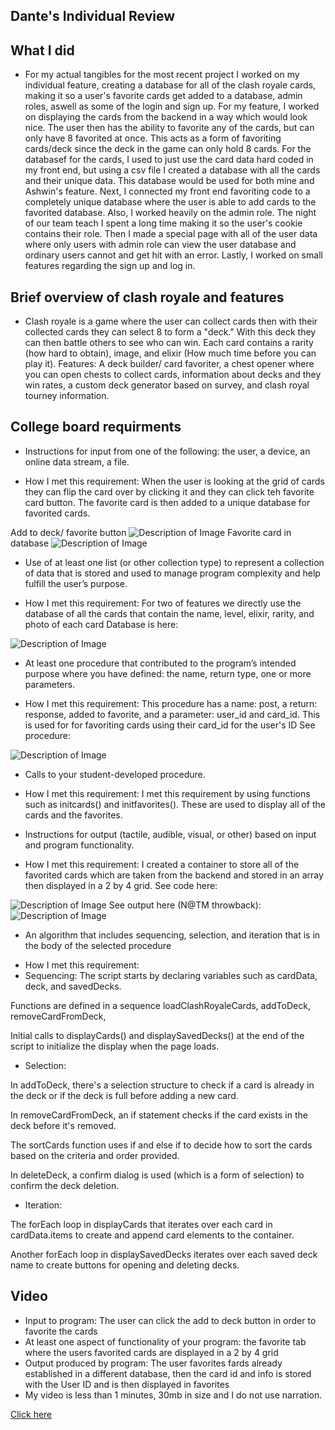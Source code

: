 ## Dante's Individual Review
## What I did
- For my actual tangibles for the most recent project I worked on my individual feature, creating a database for all of the clash royale cards, making it so a user's favorite cards get added to a database, admin roles, aswell as some of the login and sign up. For my feature, I worked on displaying the cards from the backend in a way which would look nice. The user then has the ability to favorite any of the cards, but can only have 8 favorited at once. This acts as a form of favoriting cards/deck since the deck in the game can only hold 8 cards. For the databasef for the cards, I used to just use the card data hard coded in my front end, but using a csv file I created a database with all the cards and their unique data. This database would be used for both mine and Ashwin's feature. Next, I connected my front end favoriting code to a completely unique database where the user is able to add cards to the favorited database. Also, I worked heavily on the admin role. The night of our team teach I spent a long time making it so the user's cookie contains their role. Then I made a special page with all of the user data where only users with admin role can view the user database and ordinary users cannot and get hit with an error. Lastly, I worked on small features regarding the sign up and log in. 
## Brief overview of clash royale and features
- Clash royale is a game where the user can collect cards then with their collected cards they can select 8 to form a "deck." With this deck they can then battle others to see who can win. Each card contains a rarity (how hard to obtain), image, and elixir (How much time before you can play it). Features: A deck builder/ card favoriter, a chest opener where you can open chests to collect cards, information about decks and they win rates, a custom deck generator based on survey, and clash royal tourney information. 
## College board requirments
* Instructions for input from one of the following: the user, a device, an online data stream, a file.	
- How I met this requirement: When the user is looking at the grid of cards they can flip the card over by clicking it and they can click teh favorite card button. The favorite card is then added to a unique database for favorited cards. 

Add to deck/ favorite button
<img src="{{site.baseurl}}/images/CBdeck.png" alt="Description of Image">
Favorite card in database
<img src="{{site.baseurl}}/images/CBfdata.png" alt="Description of Image">

* Use of at least one list (or other collection type) to represent a collection of data that is stored and used to manage program complexity and help fulfill the user’s purpose.
- How I met this requirement: For two of features we directly use the database of all the cards that contain the name, level, elixir, rarity, and photo of each card
Database is here:
<img src="{{site.baseurl}}/images/CBcard.png" alt="Description of Image">

* At least one procedure that contributed to the program’s intended purpose where you have defined: the name, return type, one or more parameters.	
- How I met this requirement: This procedure has a name: post, a return: response, added to favorite, and a parameter: user_id and card_id. This is used for for favoriting cards using their card_id for the user's ID
See procedure:
<img src="{{site.baseurl}}/images/CBprocedure.png" alt="Description of Image">

* Calls to your student-developed procedure.	
- How I met this requirement: I met this requirement by using functions such as initcards() and initfavorites(). These are used to display all of the cards and the favorites.

* Instructions for output (tactile, audible, visual, or other) based on input and program functionality.	
- How I met this requirement: I created a container to store all of the favorited cards which are taken from the backend and stored in an array then displayed in a 2 by 4 grid.
See code here: 
<img src="{{site.baseurl}}/images/CBfunction.png" alt="Description of Image">
See output here (N@TM throwback):
<img src="{{site.baseurl}}/images/deck.png" alt="Description of Image">

* An algorithm that includes sequencing, selection, and iteration that is in the body of the selected procedure	

- How I met this requirement: 
- Sequencing: 
The script starts by declaring variables such as cardData, deck, and savedDecks.

Functions are defined in a sequence loadClashRoyaleCards, addToDeck, removeCardFromDeck,

Initial calls to displayCards() and displaySavedDecks() at the end of the script to initialize the display when the page loads.

- Selection: 

In addToDeck, there's a selection structure to check if a card is already in the deck or if the deck is full before adding a new card.

In removeCardFromDeck, an if statement checks if the card exists in the deck before it's removed.

The sortCards function uses if and else if to decide how to sort the cards based on the criteria and order provided.

In deleteDeck, a confirm dialog is used (which is a form of selection) to confirm the deck deletion.

- Iteration: 

The forEach loop in displayCards that iterates over each card in cardData.items to create and append card elements to the container.

Another forEach loop in displaySavedDecks iterates over each saved deck name to create buttons for opening and deleting decks.

## Video
* Input to program: The user can click the add to deck button in order to favorite the cards
* At least one aspect of functionality of your program: the favorite tab where the users favorited cards are displayed in a 2 by 4 grid
* Output produced by program: The user favorites fards already established in a different database, then the card id and info is stored with the User ID and is then displayed in favorites
* My video is less than 1 minutes, 30mb in size and I do not use narration.

<a href="https://drive.google.com/file/d/1G3QlWPzNot2xnBQAMv9IedKLrnEQ8J5A/view?usp=sharing" title="Link to Video">Click here</a>
